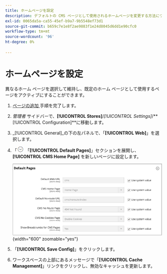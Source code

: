```yaml
---
title: ホームページを設定
description: デフォルトの CMS ページとして使用されるホームページを変更する方法について説明します。
exl-id: 0065da5a-ca55-45ef-b9a7-9b5548ef73d1
source-git-commit: b659c7e1e8f2ae9883f1e24d8045d6dd1e90cfc0
workflow-type: tm+mt
source-wordcount: '96'
ht-degree: 0%

---
```


# ホームページを設定

異なるホーム ページを選択して維持し、既定のホーム ページとして使用するページをアクティブにすることができます。

1. [ ページの追加 ](page-add.md) 手順を完了します。

1. _管理者_ サイドバーで、**[!UICONTROL Stores]**/_[!UICONTROL Settings]_/**[!UICONTROL Configuration]**に移動します。

1. _[!UICONTROL General]_の下の左パネルで、「**[!UICONTROL Web]**」を選択します。

1. 「![ 展開セレクター ](../assets/icon-display-expand.png) 「**[!UICONTROL Default Pages]**」セクションを展開し、**[!UICONTROL CMS Home Page]** を新しいページに設定します。

   ![Web のデフォルトページの設定 ](./assets/web-default-pages.png){width="600" zoomable="yes"}

1. 「**[!UICONTROL Save Config]**」をクリックします。

1. ワークスペースの上部にあるメッセージで「**[!UICONTROL Cache Management]**」リンクをクリックし、無効なキャッシュを更新します。
